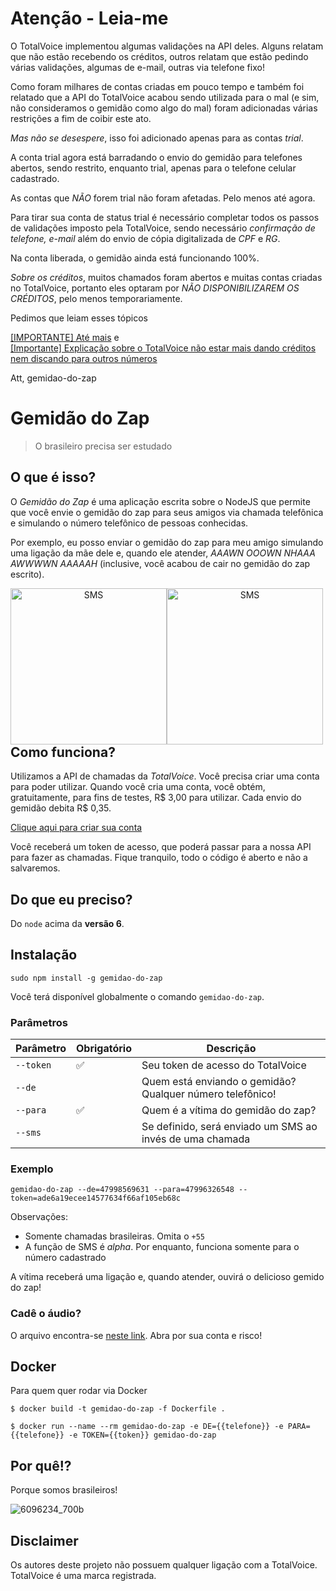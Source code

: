 # Atenção - Leia-me
O TotalVoice implementou algumas validações na API deles. Alguns relatam que não estão recebendo os créditos, outros relatam que 
estão pedindo várias validações, algumas de e-mail, outras via telefone fixo!

Como foram milhares de contas criadas em pouco tempo e também foi relatado que a API do TotalVoice acabou sendo utilizada para o mal (e sim, não consideramos o gemidão como algo do mal) foram adicionadas várias restrições a fim de coibir este ato.

*Mas não se desespere*, isso foi adicionado apenas para as contas *_trial_*.

A conta trial agora está barradando o envio do gemidão para telefones abertos, sendo restrito, enquanto trial, apenas para o telefone celular cadastrado.

As contas que *_NÃO_* forem trial não foram afetadas. Pelo menos até agora.

Para tirar sua conta de status trial é necessário completar todos os passos de validações imposto pela TotalVoice, sendo necessário *confirmação de telefone, e-mail* além do envio
de cópia digitalizada de *CPF* e *RG*.

Na conta liberada, o gemidão ainda está funcionando 100%.

*Sobre os créditos*, muitos chamados foram abertos e muitas contas criadas no TotalVoice, portanto eles optaram por *_NÃO DISPONIBILIZAREM OS CRÉDITOS_*, pelo menos temporariamente.

Pedimos que leiam esses tópicos

[[IMPORTANTE] Até mais](https://github.com/haskellcamargo/gemidao-do-zap/issues/39) e  
[[Importante] Explicação sobre o TotalVoice não estar mais dando créditos nem discando para outros números](https://github.com/haskellcamargo/gemidao-do-zap/issues/58)

Att,
gemidao-do-zap

# Gemidão do Zap

> O brasileiro precisa ser estudado

## O que é isso?

O _Gemidão do Zap_ é uma aplicação escrita sobre o NodeJS que permite que você
envie o gemidão do zap para seus amigos via chamada telefônica e simulando o
número telefônico de pessoas conhecidas.

Por exemplo, eu posso enviar o gemidão do zap para meu amigo simulando uma
ligação da mãe dele e, quando ele atender, _AAAWN OOOWN NHAAA AWWWWN AAAAAH_
(inclusive, você acabou de cair no gemidão do zap escrito).

<div align="center" style="float: left">
  <img alt="SMS" width="250" src="https://raw.githubusercontent.com/haskellcamargo/gemidao-do-zap/master/resources/sms.png" /><img alt="SMS" width="250" src="https://raw.githubusercontent.com/haskellcamargo/gemidao-do-zap/master/resources/call.png" />
</div>


## Como funciona?

Utilizamos a API de chamadas da *TotalVoice*. Você precisa criar uma conta
para poder utilizar. Quando você cria uma conta, você obtém, gratuitamente, para
fins de testes, R$ 3,00 para utilizar. Cada envio do gemidão debita R$ 0,35.

[Clique aqui para criar sua conta](https://api2.totalvoice.com.br/painel/signup.php)

Você receberá um token de acesso, que poderá passar para a nossa API para
fazer as chamadas. Fique tranquilo, todo o código é aberto e não a salvaremos.

## Do que eu preciso?

Do `node` acima da **versão 6**.

## Instalação

`sudo npm install -g gemidao-do-zap`

Você terá disponível globalmente o comando `gemidao-do-zap`.

### Parâmetros

| Parâmetro | Obrigatório        | Descrição                                                 |
|-----------|--------------------|-----------------------------------------------------------|
| `--token` | :white_check_mark: | Seu token de acesso do TotalVoice                         |
| `--de`    |                    | Quem está enviando o gemidão? Qualquer número telefônico! |
| `--para`  | :white_check_mark: | Quem é a vítima do gemidão do zap?                        |
| `--sms`   |                    | Se definido, será enviado um SMS ao invés de uma chamada  |

### Exemplo

`gemidao-do-zap --de=47998569631 --para=47996326548 --token=ade6a19ecee14577634f66af105eb68c`

Observações:

- Somente chamadas brasileiras. Omita o `+55`
- A função de SMS é _alpha_. Por enquanto, funciona somente para o número cadastrado

A vítima receberá uma ligação e, quando atender, ouvirá o delicioso gemido do zap!

### Cadê o áudio?

O arquivo encontra-se [neste link](http://prtnsrc.com/2545.mp3). Abra por sua conta e risco!

## Docker

Para quem quer rodar via Docker

```
$ docker build -t gemidao-do-zap -f Dockerfile .
```
```
$ docker run --name --rm gemidao-do-zap -e DE={{telefone}} -e PARA={{telefone}} -e TOKEN={{token}} gemidao-do-zap
```


## Por quê!?

Porque somos brasileiros!

![6096234_700b](https://user-images.githubusercontent.com/1585655/29083653-d40bb660-7c3f-11e7-896c-efd243f32918.jpg)
## Disclaimer

Os autores deste projeto não possuem qualquer ligação com a TotalVoice.
TotalVoice é uma marca registrada.
